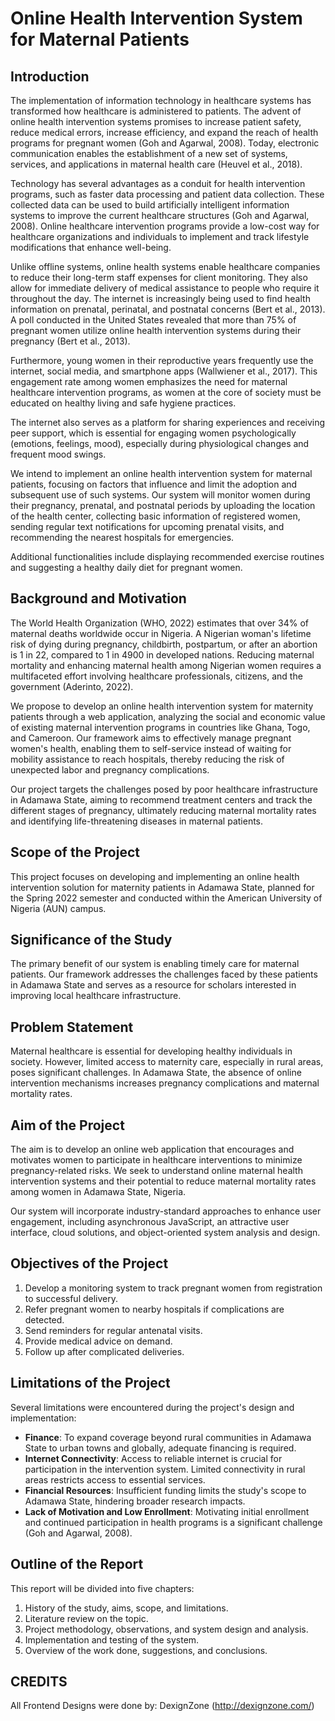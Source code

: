 # Online Health Intervention System for Maternal Patients

## Introduction

The implementation of information technology in healthcare systems has transformed how healthcare is administered to patients. The advent of online health intervention systems promises to increase patient safety, reduce medical errors, increase efficiency, and expand the reach of health programs for pregnant women (Goh and Agarwal, 2008). Today, electronic communication enables the establishment of a new set of systems, services, and applications in maternal health care (Heuvel et al., 2018). 

Technology has several advantages as a conduit for health intervention programs, such as faster data processing and patient data collection. These collected data can be used to build artificially intelligent information systems to improve the current healthcare structures (Goh and Agarwal, 2008). Online healthcare intervention programs provide a low-cost way for healthcare organizations and individuals to implement and track lifestyle modifications that enhance well-being. 

Unlike offline systems, online health systems enable healthcare companies to reduce their long-term staff expenses for client monitoring. They also allow for immediate delivery of medical assistance to people who require it throughout the day. The internet is increasingly being used to find health information on prenatal, perinatal, and postnatal concerns (Bert et al., 2013). A poll conducted in the United States revealed that more than 75% of pregnant women utilize online health intervention systems during their pregnancy (Bert et al., 2013). 

Furthermore, young women in their reproductive years frequently use the internet, social media, and smartphone apps (Wallwiener et al., 2017). This engagement rate among women emphasizes the need for maternal healthcare intervention programs, as women at the core of society must be educated on healthy living and safe hygiene practices. 

The internet also serves as a platform for sharing experiences and receiving peer support, which is essential for engaging women psychologically (emotions, feelings, mood), especially during physiological changes and frequent mood swings. 

We intend to implement an online health intervention system for maternal patients, focusing on factors that influence and limit the adoption and subsequent use of such systems. Our system will monitor women during their pregnancy, prenatal, and postnatal periods by uploading the location of the health center, collecting basic information of registered women, sending regular text notifications for upcoming prenatal visits, and recommending the nearest hospitals for emergencies. 

Additional functionalities include displaying recommended exercise routines and suggesting a healthy daily diet for pregnant women.

## Background and Motivation

The World Health Organization (WHO, 2022) estimates that over 34% of maternal deaths worldwide occur in Nigeria. A Nigerian woman's lifetime risk of dying during pregnancy, childbirth, postpartum, or after an abortion is 1 in 22, compared to 1 in 4900 in developed nations. Reducing maternal mortality and enhancing maternal health among Nigerian women requires a multifaceted effort involving healthcare professionals, citizens, and the government (Aderinto, 2022). 

We propose to develop an online health intervention system for maternity patients through a web application, analyzing the social and economic value of existing maternal intervention programs in countries like Ghana, Togo, and Cameroon. Our framework aims to effectively manage pregnant women's health, enabling them to self-service instead of waiting for mobility assistance to reach hospitals, thereby reducing the risk of unexpected labor and pregnancy complications. 

Our project targets the challenges posed by poor healthcare infrastructure in Adamawa State, aiming to recommend treatment centers and track the different stages of pregnancy, ultimately reducing maternal mortality rates and identifying life-threatening diseases in maternal patients.

## Scope of the Project

This project focuses on developing and implementing an online health intervention solution for maternity patients in Adamawa State, planned for the Spring 2022 semester and conducted within the American University of Nigeria (AUN) campus.

## Significance of the Study

The primary benefit of our system is enabling timely care for maternal patients. Our framework addresses the challenges faced by these patients in Adamawa State and serves as a resource for scholars interested in improving local healthcare infrastructure.

## Problem Statement

Maternal healthcare is essential for developing healthy individuals in society. However, limited access to maternity care, especially in rural areas, poses significant challenges. In Adamawa State, the absence of online intervention mechanisms increases pregnancy complications and maternal mortality rates.

## Aim of the Project

The aim is to develop an online web application that encourages and motivates women to participate in healthcare interventions to minimize pregnancy-related risks. We seek to understand online maternal health intervention systems and their potential to reduce maternal mortality rates among women in Adamawa State, Nigeria. 

Our system will incorporate industry-standard approaches to enhance user engagement, including asynchronous JavaScript, an attractive user interface, cloud solutions, and object-oriented system analysis and design.

## Objectives of the Project

1. Develop a monitoring system to track pregnant women from registration to successful delivery.
2. Refer pregnant women to nearby hospitals if complications are detected.
3. Send reminders for regular antenatal visits.
4. Provide medical advice on demand.
5. Follow up after complicated deliveries.

## Limitations of the Project

Several limitations were encountered during the project's design and implementation:

- **Finance**: To expand coverage beyond rural communities in Adamawa State to urban towns and globally, adequate financing is required.
- **Internet Connectivity**: Access to reliable internet is crucial for participation in the intervention system. Limited connectivity in rural areas restricts access to essential services.
- **Financial Resources**: Insufficient funding limits the study's scope to Adamawa State, hindering broader research impacts.
- **Lack of Motivation and Low Enrollment**: Motivating initial enrollment and continued participation in health programs is a significant challenge (Goh and Agarwal, 2008).

## Outline of the Report

This report will be divided into five chapters:

1. History of the study, aims, scope, and limitations.
2. Literature review on the topic.
3. Project methodology, observations, and system design and analysis.
4. Implementation and testing of the system.
5. Overview of the work done, suggestions, and conclusions.


## CREDITS

All Frontend Designs were done by: DexignZone (http://dexignzone.com/)